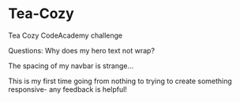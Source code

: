 # Tea-Cozy
Tea Cozy CodeAcademy challenge

Questions: 
Why does my hero text not wrap?

The spacing of my navbar is strange...

This is my first time going from nothing to trying to create something responsive- any feedback is helpful!
